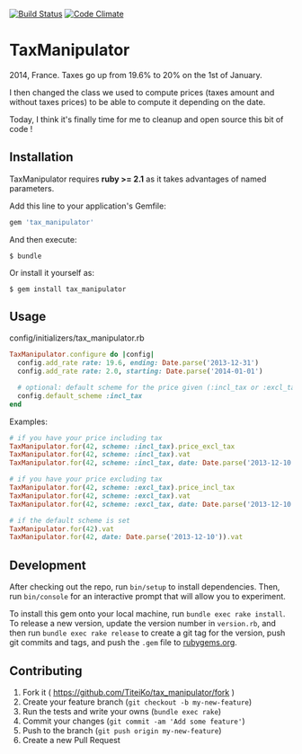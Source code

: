 [![Build Status](https://travis-ci.org/TiteiKo/tax_manipulator.svg?branch=master)](https://travis-ci.org/TiteiKo/tax_manipulator)
[![Code Climate](https://codeclimate.com/github/TiteiKo/tax_manipulator/badges/gpa.svg)](https://codeclimate.com/github/TiteiKo/tax_manipulator)

# TaxManipulator

2014, France. Taxes go up from 19.6% to 20% on the 1st of January.

I then changed the class we used to compute prices (taxes amount and without taxes prices)
to be able to compute it depending on the date.

Today, I think it's finally time for me to cleanup and open source this bit of code !

## Installation

TaxManipulator requires **ruby >= 2.1** as it takes advantages of named parameters.

Add this line to your application's Gemfile:

```ruby
gem 'tax_manipulator'
```

And then execute:

    $ bundle

Or install it yourself as:

    $ gem install tax_manipulator

## Usage

config/initializers/tax_manipulator.rb

```ruby
TaxManipulator.configure do |config|
  config.add_rate rate: 19.6, ending: Date.parse('2013-12-31')
  config.add_rate rate: 2.0, starting: Date.parse('2014-01-01')

  # optional: default scheme for the price given (:incl_tax or :excl_tax)
  config.default_scheme :incl_tax
end
```

Examples:

```ruby
# if you have your price including tax
TaxManipulator.for(42, scheme: :incl_tax).price_excl_tax
TaxManipulator.for(42, scheme: :incl_tax).vat
TaxManipulator.for(42, scheme: :incl_tax, date: Date.parse('2013-12-10')).vat

# if you have your price excluding tax
TaxManipulator.for(42, scheme: :excl_tax).price_incl_tax
TaxManipulator.for(42, scheme: :excl_tax).vat
TaxManipulator.for(42, scheme: :excl_tax, date: Date.parse('2013-12-10')).vat

# if the default scheme is set
TaxManipulator.for(42).vat
TaxManipulator.for(42, date: Date.parse('2013-12-10')).vat
```

## Development

After checking out the repo, run `bin/setup` to install dependencies. Then, run `bin/console` for an interactive prompt
that will allow you to experiment.

To install this gem onto your local machine, run `bundle exec rake install`. To release a new version, update the
version number in `version.rb`, and then run `bundle exec rake release` to create a git tag for the version,
push git commits and tags, and push the `.gem` file to [rubygems.org](https://rubygems.org).

## Contributing

1. Fork it ( https://github.com/TiteiKo/tax_manipulator/fork )
2. Create your feature branch (`git checkout -b my-new-feature`)
3. Run the tests and write your owns (`bundle exec rake`)
4. Commit your changes (`git commit -am 'Add some feature'`)
5. Push to the branch (`git push origin my-new-feature`)
6. Create a new Pull Request

